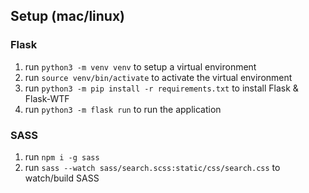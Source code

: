 ## Setup (mac/linux)
### Flask
1. run `python3 -m venv venv` to setup a virtual environment 
2. run `source venv/bin/activate` to activate the virtual environment
3. run `python3 -m pip install -r requirements.txt` to install Flask & Flask-WTF
4. run `python3 -m flask run` to run the application
### SASS
1. run `npm i -g sass`
2. run `sass --watch sass/search.scss:static/css/search.css` to watch/build SASS